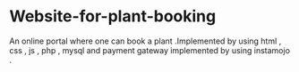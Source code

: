 # Website-for-plant-booking
An online portal where one can book a plant .Implemented by using html , css , js , php , mysql and payment gateway implemented by using instamojo .
